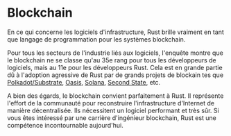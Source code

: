 # Blockchain

En ce qui concerne les logiciels d'infrastructure, Rust brille vraiment en tant que langage de programmation pour les systèmes blockchain.

Pour tous les secteurs de l'industrie liés aux logiciels, l'enquête montre que le blockchain ne se classe qu'au 35e rang pour tous les développeurs de logiciels, mais au 11e pour les développeurs Rust. Cela est en grande partie dû à l'adoption agressive de Rust par de grands projets de blockain tes que [Polkadot/Substrate](https://www.parity.io/), [Oasis](https://www.oasislabs.com/), [Solana](https://solana.com/), [Second State](https://www.secondstate.io/), etc.

A bien des égards, le blockchain convient parfaitement à Rust. Il représente l'effort de la communauté pour reconstruire l'infrastructure d'Internet de manière décentralisée. Ils nécessitent un logiciel performant et très sûr. Si vous êtes intéressé par une carrière d'ingénieur blockchain, Rust est une compétence incontournable aujourd'hui.
